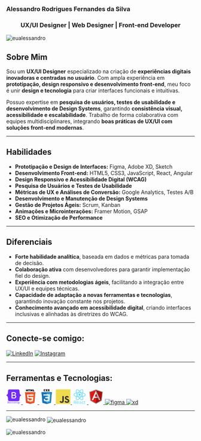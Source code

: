 ### Alessandro Rodrigues Fernandes da Silva

<h3 align="center">UX/UI Designer | Web Designer | Front-end Developer</h3>

<p align="left"> <img src="https://komarev.com/ghpvc/?username=eualessandro&label=Profile%20views&color=0e75b6&style=flat" alt="eualessandro" /> </p>

## Sobre Mim

Sou um **UX/UI Designer** especializado na criação de **experiências digitais inovadoras e centradas no usuário**. Com ampla experiência em **prototipação, design responsivo e desenvolvimento front-end**, meu foco é unir **design e tecnologia** para criar interfaces funcionais e intuitivas.

Possuo expertise em **pesquisa de usuários, testes de usabilidade e desenvolvimento de Design Systems**, garantindo **consistência visual, acessibilidade e escalabilidade**. Trabalho de forma colaborativa com equipes multidisciplinares, integrando **boas práticas de UX/UI com soluções front-end modernas**.

---

## **Habilidades**

- **Prototipação e Design de Interfaces:** Figma, Adobe XD, Sketch  
- **Desenvolvimento Front-end:** HTML5, CSS3, JavaScript, React, Angular  
- **Design Responsivo e Acessibilidade Digital (WCAG)**  
- **Pesquisa de Usuários e Testes de Usabilidade**  
- **Métricas de UX e Análises de Conversão:** Google Analytics, Testes A/B  
- **Desenvolvimento e Manutenção de Design Systems**  
- **Gestão de Projetos Ágeis:** Scrum, Kanban  
- **Animações e Microinterações:** Framer Motion, GSAP  
- **SEO e Otimização de Performance**  

---

## **Diferenciais**

- **Forte habilidade analítica**, baseada em dados e métricas para tomada de decisão.  
- **Colaboração ativa** com desenvolvedores para garantir implementação fiel do design.  
- **Experiência com metodologias ágeis**, facilitando a integração entre UX/UI e equipes técnicas.  
- **Capacidade de adaptação a novas ferramentas e tecnologias**, garantindo inovação constante nos projetos.  
- **Conhecimento avançado em acessibilidade digital**, criando interfaces inclusivas e alinhadas às diretrizes do WCAG.  

---

## **Conecte-se comigo:**

<p align="left">
<a href="https://www.linkedin.com/in/eualessandro" target="blank"><img align="center" src="https://cdn.jsdelivr.net/npm/simple-icons@3.13.0/icons/linkedin.svg" alt="LinkedIn" height="30" width="40" /></a>
<a href="https://www.instagram.com/alessandro.eu" target="blank"><img align="center" src="https://cdn.jsdelivr.net/npm/simple-icons@3.13.0/icons/instagram.svg" alt="Instagram" height="30" width="40" /></a>
</p>

---

## **Ferramentas e Tecnologias:**

<p align="left">  
<a href="https://getbootstrap.com" target="_blank"> <img src="https://raw.githubusercontent.com/devicons/devicon/master/icons/bootstrap/bootstrap-plain-wordmark.svg" alt="bootstrap" width="40" height="40"/> </a>  
<a href="https://www.w3.org/html/" target="_blank"> <img src="https://raw.githubusercontent.com/devicons/devicon/master/icons/html5/html5-original-wordmark.svg" alt="html5" width="40" height="40"/> </a>  
<a href="https://developer.mozilla.org/en-US/docs/Web/CSS" target="_blank"> <img src="https://raw.githubusercontent.com/devicons/devicon/master/icons/css3/css3-original-wordmark.svg" alt="css3" width="40" height="40"/> </a>  
<a href="https://developer.mozilla.org/en-US/docs/Web/JavaScript" target="_blank"> <img src="https://raw.githubusercontent.com/devicons/devicon/master/icons/javascript/javascript-original.svg" alt="javascript" width="40" height="40"/> </a>  
<a href="https://reactjs.org/" target="_blank"> <img src="https://raw.githubusercontent.com/devicons/devicon/master/icons/react/react-original-wordmark.svg" alt="react" width="40" height="40"/> </a>  
<a href="https://angular.io/" target="_blank"> <img src="https://raw.githubusercontent.com/devicons/devicon/master/icons/angularjs/angularjs-original.svg" alt="angular" width="40" height="40"/> </a>  
<a href="https://www.figma.com/" target="_blank"> <img src="https://www.vectorlogo.zone/logos/figma/figma-icon.svg" alt="figma" width="40" height="40"/> </a>  
<a href="https://www.adobe.com/products/xd.html" target="_blank"> <img src="https://cdn.worldvectorlogo.com/logos/adobe-xd.svg" alt="xd" width="40" height="40"/> </a>  
</p>

---

<p><img align="left" src="https://github-readme-stats.vercel.app/api/top-langs?username=eualessandro&show_icons=true&locale=en&layout=compact" alt="eualessandro" /></p>

<p>&nbsp;<img align="center" src="https://github-readme-stats.vercel.app/api?username=eualessandro&show_icons=true&locale=en" alt="eualessandro" /></p>

<p><img align="center" src="https://github-readme-streak-stats.herokuapp.com/?user=eualessandro&" alt="eualessandro" /></p>

